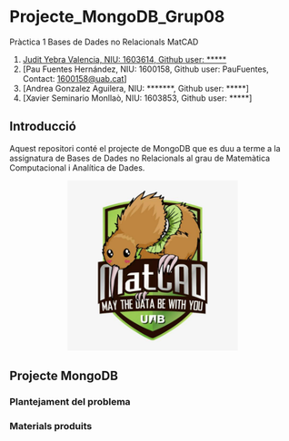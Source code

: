 # Projecte_MongoDB_Grup08
Pràctica 1 Bases de Dades no Relacionals MatCAD
1. [Judit Yebra Valencia, NIU: 1603614, Github user: *****]()
2. [Pau Fuentes Hernández, NIU: 1600158, Github user: PauFuentes, Contact: 1600158@uab.cat]
3. [Andrea Gonzalez Aguilera, NIU: *******, Github user: *****]
4. [Xavier Seminario Monllaò, NIU: 1603853, Github user: *****]

## Introducció 
Aquest repositori conté el projecte de MongoDB que es duu a terme a la assignatura de Bases de Dades no Relacionals al grau de Matemàtica Computacional i Analítica de Dades.

<p align="center">
<img src="https://github.com/PauFuentes/Projecte_MongoDB_Grup08/blob/master/logo.jpg", widht="300", height="300">
</p>

## Projecte MongoDB

### Plantejament del problema

### Materials produits
